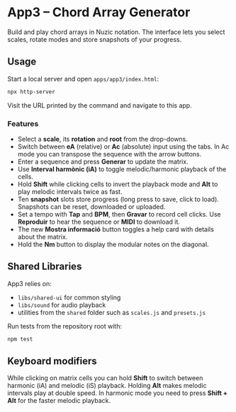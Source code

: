 # App3 – Chord Array Generator

Build and play chord arrays in Nuzic notation. The interface lets you select scales, rotate modes and store snapshots of your progress.

## Usage

Start a local server and open `apps/app3/index.html`:

```bash
npx http-server
```

Visit the URL printed by the command and navigate to this app.

### Features

- Select a **scale**, its **rotation** and **root** from the drop-downs.
- Switch between **eA** (relative) or **Ac** (absolute) input using the tabs. In Ac mode you can transpose the sequence with the arrow buttons.
- Enter a sequence and press **Generar** to update the matrix.
- Use **Interval harmònic (iA)** to toggle melodic/harmonic playback of the cells.
- Hold **Shift** while clicking cells to invert the playback mode and **Alt** to play melodic intervals twice as fast.
- Ten **snapshot** slots store progress (long press to save, click to load). Snapshots can be reset, downloaded or uploaded.
- Set a tempo with **Tap** and **BPM**, then **Gravar** to record cell clicks. Use **Reproduir** to hear the sequence or **MIDI** to download it.
- The new **Mostra informació** button toggles a help card with details about the matrix.
- Hold the **Nm** button to display the modular notes on the diagonal.

## Shared Libraries

App3 relies on:

- `libs/shared-ui` for common styling
- `libs/sound` for audio playback
- utilities from the `shared` folder such as `scales.js` and `presets.js`

Run tests from the repository root with:

```bash
npm test
```

## Keyboard modifiers

While clicking on matrix cells you can hold **Shift** to switch between harmonic
(iA) and melodic (iS) playback. Holding **Alt** makes melodic intervals play at
double speed. In harmonic mode you need to press **Shift + Alt** for the faster
melodic playback.
